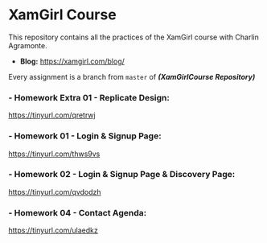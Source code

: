# XamGirl Course
This repository contains all the practices of the XamGirl course with Charlin Agramonte. 
* **Blog:** https://xamgirl.com/blog/

Every assignment is a branch from ```master``` of ***(XamGirlCourse Repository)***

### - Homework Extra 01 - Replicate Design:
https://tinyurl.com/qretrwj

### - Homework 01 - Login & Signup Page:
https://tinyurl.com/thws9vs

### - Homework 02 - Login & Signup Page & Discovery Page:
https://tinyurl.com/qvdodzh

### - Homework 04 - Contact Agenda:
https://tinyurl.com/ulaedkz
